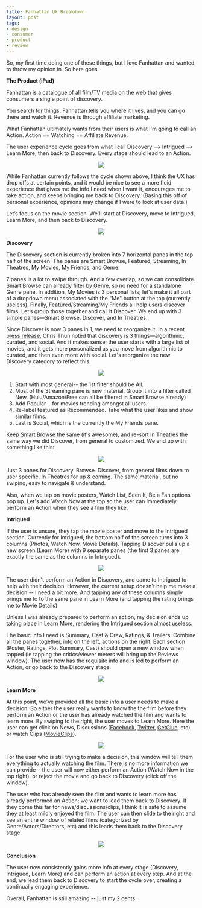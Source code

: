 ```yaml
---
title: Fanhattan UX Breakdown
layout: post
tags: 
- design
- consumer
- product
- review
---
```


So, my first time doing one of these things, but I love Fanhattan and wanted to throw my opinion in. So here goes.

**The Product (iPad)**

Fanhattan is a catalogue of all  film/TV media on the web that gives consumers a single point of discovery.

You search for things, Fanhattan tells you where it lives, and you can go there and watch it. Revenue is through affiliate marketing.

What Fanhattan ultimately wants from their users is what I'm going to call an Action. Action == Watching == Affiliate Revenue.

The user experience cycle goes from what I call Discovery --> Intrigued --> Learn More, then back to Discovery. Every stage should lead to an Action.

<p align="center">
  <img src="/images/fan_circle.png" />
</p>

While Fanhattan currently follows the cycle shown above, I think the UX has drop offs at certain points, and it would be nice to see a more fluid experience that gives me the info I need when I want it, encourages me to take action, and keeps bringing me back to Discovery. (Basing this off of personal experience, opinions may change if I were to look at user data.)

Let’s focus on the movie section. We'll start at Discovery, move to Intrigued, Learn More, and then back to Discovery.

<p align="center">
  <img src="/images/fan_discovery.png" />
</p>

**Discovery**

The Discovery section is currently broken into 7 horizontal panes in the top half of the screen. The panes are Smart Browse, Featured, Streaming, In Theatres, My Movies, My Friends, and Genre.

7 panes is a lot to swipe through. And a few overlap, so we can consolidate. Smart Browse can already filter by Genre, so no need for a standalone Genre pane. In addition, My Movies is 3 personal lists; let's make it all part of a dropdown menu associated with the "Me" button at the top (currently useless). Finally, Featured/Streaming/My Friends all help users discover films. Let’s group those together and call it Discover. We end up with 3 simple panes—Smart Browse, Discover, and In Theatres.

Since Discover is now 3 panes in 1, we need to reorganize it. In a recent [press release](http://bit.ly/PmcZW0), Chris Thun noted that discovery is 3 things—algorithmic, curated, and social. And it makes sense; the user starts with a large list of movies, and it gets more personalized as you move from algorithmic to curated, and then even more with social. Let's reorganize the new Discovery category to reflect this.

<p align="center">
  <img src="/images/fan_discovery5.png" />
</p>

1. Start with most general-- the 1st filter should be All.
2. Most of the Streaming pane is new material. Group it into a filter called New. (Hulu/Amazon/Free can all be filtered in Smart Browse already)
3. Add Popular-- for movies trending amongst all users.
4. Re-label featured as Recommended. Take what the user likes and show similar films.
5. Last is Social, which is the currently the My Friends pane.

Keep Smart Browse the same (it's awesome), and re-sort In Theatres the same way we did Discover, from general to customized. We end up with something like this:

<p align="center">
  <img src="/images/fan_discovery31.png" />
</p>

Just 3 panes for Discovery. Browse. Discover, from general films down to user specific. In Theatres for up & coming. The same material, but no swiping, easy to navigate & understand.

Also, when we tap on movie posters,  Watch List, Seen It, Be a Fan options pop up. Let's add Watch Now at the top so the user can immediately perform an Action when they see a film they like.

**Intrigued**

If the user is unsure, they tap the movie poster and move to the Intrigued section. Currently for Intrigued, the bottom half of the screen turns into 3 columns (Photos, Watch Now, Movie Details). Tapping Discover pulls up a new screen (Learn More) with 9 separate panes (the first 3 panes are exactly the same as the columns in Intrigued).

<p align="center">
  <img src="/images/fan_intrigued12.png" />
</p>

The user didn't perform an Action in Discovery, and came to Intrigued to help with their decision. However, the current setup doesn't help me make a decision --  I need a bit more. And tapping any of these columns simply brings me to to the same pane in Learn More (and tapping the rating brings me to Movie Details)

Unless I was already prepared to perform an action, my decision ends up taking place in Learn More, rendering the Intrigued section almost useless.

The basic info I need is Summary, Cast & Crew, Ratings, & Trailers. Combine all the panes together, info on the left, actions on the right. Each section (Poster, Ratings, Plot Summary, Cast) should open a new window when tapped (ie tapping the critics/viewer meters will bring up the Reviews window). The user now has the requisite info and is led to perform an Action, or go back to the Discovery stage.

<p align="center">
  <img src="/images/fan_learn_mores.png" />
</p>

**Learn More**

At this point, we've provided all the basic info a user needs to make a decision. So either the user really wants to know the the film before they perform an Action or the user has already watched the film and wants to learn more. By swiping to the right, the user moves to Learn More. Here the user can get click on News, Discussions ([Facebook](http://www.facebook.com/ThereWillBeBloodMovie), [Twitter](https://twitter.com/i/#!/search/?q=there+will+be+blood&src=typd), [GetGlue](http://getglue.com/movies/there_will_be_blood/paul_anderson), etc), or watch Clips ([MovieClips](http://movieclips.com/)).

<p align="center">
  <img src="/images/fan_learn-more.png" />
</p>

For the user who is still trying to make a decision, this window will tell them everything to actually watching the film. There is no more information we can provide-- the user will now either perform an Action (Watch Now in the top right), or reject the movie and go back to Discovery (click off the window).

The user who has already seen the film and wants to learn more has already performed an Action; we want to lead them back to Discovery. If they come this far for news/discussions/clips, I think it is safe to assume they at least mildly enjoyed the film. The user can then slide to the right and see an entire window of related films (categorized by Genre/Actors/Directors, etc) and this leads them back to the Discovery stage.

<p align="center">
  <img src="/images/fan_related.png" />
</p>

**Conclusion**

The user now consistently gains more info at every stage (Discovery, Intrigued, Learn More) and can perform an action at every step. And at the end, we lead them back to Discovery to start the cycle over, creating a continually engaging experience.

Overall, Fanhattan is still amazing -- just my 2 cents.